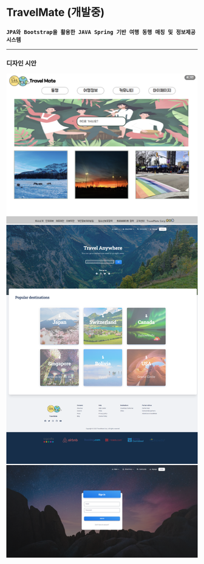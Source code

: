 # TravelMate (개발중)

### `JPA와 Bootstrap을 활용한 JAVA Spring 기반 여행 동행 매칭 및 정보제공 시스템`

---

### 디자인 시안

![title](figure/figure.png)
![title](figure/main.png)
![title](figure/login.png)

